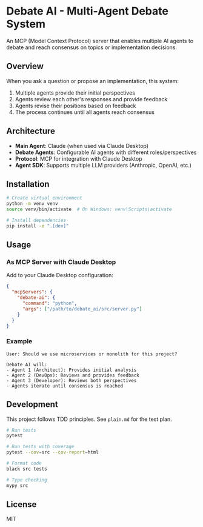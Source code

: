 # Debate AI - Multi-Agent Debate System

An MCP (Model Context Protocol) server that enables multiple AI agents to debate and reach consensus on topics or implementation decisions.

## Overview

When you ask a question or propose an implementation, this system:
1. Multiple agents provide their initial perspectives
2. Agents review each other's responses and provide feedback
3. Agents revise their positions based on feedback
4. The process continues until all agents reach consensus

## Architecture

- **Main Agent**: Claude (when used via Claude Desktop)
- **Debate Agents**: Configurable AI agents with different roles/perspectives
- **Protocol**: MCP for integration with Claude Desktop
- **Agent SDK**: Supports multiple LLM providers (Anthropic, OpenAI, etc.)

## Installation

```bash
# Create virtual environment
python -m venv venv
source venv/bin/activate  # On Windows: venv\Scripts\activate

# Install dependencies
pip install -e ".[dev]"
```

## Usage

### As MCP Server with Claude Desktop

Add to your Claude Desktop configuration:

```json
{
  "mcpServers": {
    "debate-ai": {
      "command": "python",
      "args": ["/path/to/debate_ai/src/server.py"]
    }
  }
}
```

### Example

```
User: Should we use microservices or monolith for this project?

Debate AI will:
- Agent 1 (Architect): Provides initial analysis
- Agent 2 (DevOps): Reviews and provides feedback
- Agent 3 (Developer): Reviews both perspectives
- Agents iterate until consensus is reached
```

## Development

This project follows TDD principles. See `plain.md` for the test plan.

```bash
# Run tests
pytest

# Run tests with coverage
pytest --cov=src --cov-report=html

# Format code
black src tests

# Type checking
mypy src
```

## License

MIT
